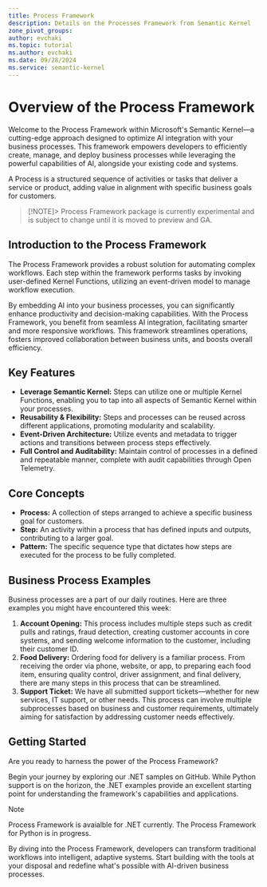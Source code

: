 ```yaml
---
title: Process Framework
description: Details on the Processes Framework from Semantic Kernel
zone_pivot_groups:  
author: evchaki            
ms.topic: tutorial
ms.author: evchaki   
ms.date: 09/28/2024
ms.service: semantic-kernel
---
```


# Overview of the Process Framework

Welcome to the Process Framework within Microsoft's Semantic Kernel—a cutting-edge approach designed to optimize AI integration with your business processes. This framework empowers developers to efficiently create, manage, and deploy business processes while leveraging the powerful capabilities of AI, alongside your existing code and systems.

A Process is a structured sequence of activities or tasks that deliver a service or product, adding value in alignment with specific business goals for customers.

> [!NOTE]> Process Framework package is currently experimental and is subject to change until it is moved to preview and GA.
    
## Introduction to the Process Framework

The Process Framework provides a robust solution for automating complex workflows. Each step within the framework performs tasks by invoking user-defined Kernel Functions, utilizing an event-driven model to manage workflow execution.

By embedding AI into your business processes, you can significantly enhance productivity and decision-making capabilities. With the Process Framework, you benefit from seamless AI integration, facilitating smarter and more responsive workflows. This framework streamlines operations, fosters improved collaboration between business units, and boosts overall efficiency.


## Key Features

- **Leverage Semantic Kernel:** Steps can utilize one or multiple Kernel Functions, enabling you to tap into all aspects of Semantic Kernel within your processes.
- **Reusability & Flexibility:** Steps and processes can be reused across different applications, promoting modularity and scalability.
- **Event-Driven Architecture:** Utilize events and metadata to trigger actions and transitions between process steps effectively.
- **Full Control and Auditability:** Maintain control of processes in a defined and repeatable manner, complete with audit capabilities through Open Telemetry.


## Core Concepts

- **Process:** A collection of steps arranged to achieve a specific business goal for customers.
- **Step:** An activity within a process that has defined inputs and outputs, contributing to a larger goal.
- **Pattern:** The specific sequence type that dictates how steps are executed for the process to be fully completed.


## Business Process Examples

Business processes are a part of our daily routines. Here are three examples you might have encountered this week:

1. **Account Opening:** This process includes multiple steps such as credit pulls and ratings, fraud detection, creating customer accounts in core systems, and sending welcome information to the customer, including their customer ID.
2. **Food Delivery:** Ordering food for delivery is a familiar process. From receiving the order via phone, website, or app, to preparing each food item, ensuring quality control, driver assignment, and final delivery, there are many steps in this process that can be streamlined.
3. **Support Ticket:** We have all submitted support tickets—whether for new services, IT support, or other needs. This process can involve multiple subprocesses based on business and customer requirements, ultimately aiming for satisfaction by addressing customer needs effectively.


## Getting Started

Are you ready to harness the power of the Process Framework?

Begin your journey by exploring our .NET samples on GitHub. While Python support is on the horizon, the .NET examples provide an excellent starting point for understanding the framework's capabilities and applications.

> [!NOTE]
> Process Framework is avaialble for .NET currently.  The Process Framework for Python is in progress.


By diving into the Process Framework, developers can transform traditional workflows into intelligent, adaptive systems. Start building with the tools at your disposal and redefine what's possible with AI-driven business processes.
